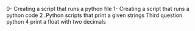 0- Creating a script that runs a python file
1- Creating a script that runs a python code
2 .Python scripts that print a given strings
Third question python 
4 print a float with two decimals
